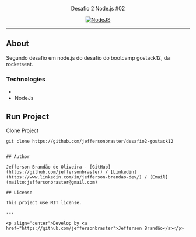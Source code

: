 <p align="center">Desafio 2 Node.js #02</p>
<p align="center">
  <a href="https://nodejs.org/en/">
    <img src="https://img.shields.io/static/v1?label=Node&message=JS&color=blue?style=plastic&logo=Node.js" alt="NodeJS" />
  </a>
</p>

---

## About

Segundo desafio em node.js do desafio do bootcamp gostack12, da rocketseat.

### Technologies

<ul>
    <li></li>
    <li>NodeJs</li>  
</ul>

## Run Project

Clone Project

```git
git clone https://github.com/jeffersonbraster/desafio2-gostack12


## Author

Jefferson Brandão de Oliveira - [GitHub](https://github.com/jeffersonbraster) / [Linkedin](https://www.linkedin.com/in/jefferson-brandao-dev/) / [Email](mailto:jeffersonbraster@gmail.com)

## License

This project use MIT license.

---

<p align="center">Develop by <a href="https://github.com/jeffersonbraster">Jefferson Brandão</a></p>
